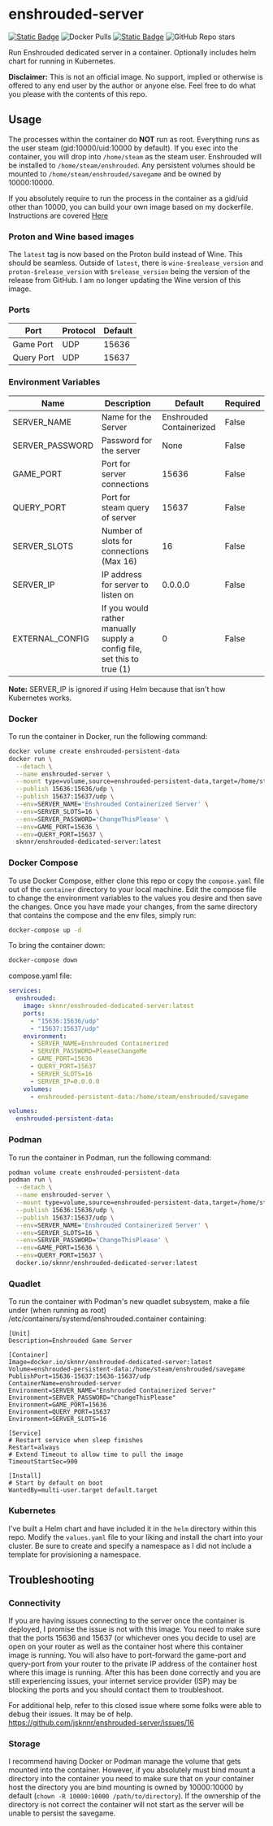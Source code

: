 # enshrouded-server

[![Static Badge](https://img.shields.io/badge/DockerHub-blue)](https://hub.docker.com/r/sknnr/enshrouded-dedicated-server) ![Docker Pulls](https://img.shields.io/docker/pulls/sknnr/enshrouded-dedicated-server) [![Static Badge](https://img.shields.io/badge/GitHub-green)](https://github.com/jsknnr/enshrouded-server) ![GitHub Repo stars](https://img.shields.io/github/stars/jsknnr/enshrouded-server)


Run Enshrouded dedicated server in a container. Optionally includes helm chart for running in Kubernetes.

**Disclaimer:** This is not an official image. No support, implied or otherwise is offered to any end user by the author or anyone else. Feel free to do what you please with the contents of this repo.
## Usage

The processes within the container do **NOT** run as root. Everything runs as the user steam (gid:10000/uid:10000 by default). If you exec into the container, you will drop into `/home/steam` as the steam user. Enshrouded will be installed to `/home/steam/enshrouded`. Any persistent volumes should be mounted to `/home/steam/enshrouded/savegame` and be owned by 10000:10000. 

If you absolutely require to run the process in the container as a gid/uid other than 10000, you can build your own image based on my dockerfile. Instructions are covered [Here](https://github.com/jsknnr/enshrouded-server/issues/51)

### Proton and Wine based images

The `latest` tag is now based on the Proton build instead of Wine. This should be seamless. Outside of `latest`, there is `wine-$realease_version` and `proton-$release_version` with `$release_version` being the version of the release from GitHub. I am no longer updating the Wine version of this image.

### Ports

| Port | Protocol | Default |
| ---- | -------- | ------- |
| Game Port | UDP | 15636 |
| Query Port | UDP | 15637 |

### Environment Variables

| Name | Description | Default | Required |
| ---- | ----------- | ------- | -------- |
| SERVER_NAME | Name for the Server | Enshrouded Containerized | False |
| SERVER_PASSWORD | Password for the server | None | False |
| GAME_PORT | Port for server connections | 15636 | False |
| QUERY_PORT | Port for steam query of server | 15637 | False |
| SERVER_SLOTS | Number of slots for connections (Max 16) | 16 | False |
| SERVER_IP | IP address for server to listen on | 0.0.0.0 | False |
| EXTERNAL_CONFIG | If you would rather manually supply a config file, set this to true (1) | 0 | False | 

**Note:** SERVER_IP is ignored if using Helm because that isn't how Kubernetes works.

### Docker

To run the container in Docker, run the following command:

```bash
docker volume create enshrouded-persistent-data
docker run \
  --detach \
  --name enshrouded-server \
  --mount type=volume,source=enshrouded-persistent-data,target=/home/steam/enshrouded/savegame \
  --publish 15636:15636/udp \
  --publish 15637:15637/udp \
  --env=SERVER_NAME='Enshrouded Containerized Server' \
  --env=SERVER_SLOTS=16 \
  --env=SERVER_PASSWORD='ChangeThisPlease' \
  --env=GAME_PORT=15636 \
  --env=QUERY_PORT=15637 \
  sknnr/enshrouded-dedicated-server:latest
```

### Docker Compose

To use Docker Compose, either clone this repo or copy the `compose.yaml` file out of the `container` directory to your local machine. Edit the compose file to change the environment variables to the values you desire and then save the changes. Once you have made your changes, from the same directory that contains the compose and the env files, simply run:

```bash
docker-compose up -d
```

To bring the container down:

```bash
docker-compose down
```

compose.yaml file:
```yaml
services:
  enshrouded:
    image: sknnr/enshrouded-dedicated-server:latest
    ports:
      - "15636:15636/udp"
      - "15637:15637/udp"
    environment:
      - SERVER_NAME=Enshrouded Containerized
      - SERVER_PASSWORD=PleaseChangeMe
      - GAME_PORT=15636
      - QUERY_PORT=15637
      - SERVER_SLOTS=16
      - SERVER_IP=0.0.0.0
    volumes:
      - enshrouded-persistent-data:/home/steam/enshrouded/savegame

volumes:
  enshrouded-persistent-data:

```

### Podman

To run the container in Podman, run the following command:

```bash
podman volume create enshrouded-persistent-data
podman run \
  --detach \
  --name enshrouded-server \
  --mount type=volume,source=enshrouded-persistent-data,target=/home/steam/enshrouded/savegame \
  --publish 15636:15636/udp \
  --publish 15637:15637/udp \
  --env=SERVER_NAME='Enshrouded Containerized Server' \
  --env=SERVER_SLOTS=16 \
  --env=SERVER_PASSWORD='ChangeThisPlease' \
  --env=GAME_PORT=15636 \
  --env=QUERY_PORT=15637 \
  docker.io/sknnr/enshrouded-dedicated-server:latest
```

### Quadlet
To run the container with Podman's new quadlet subsystem, make a file under (when running as root) /etc/containers/systemd/enshrouded.container containing:
```text
[Unit]
Description=Enshrouded Game Server

[Container]
Image=docker.io/sknnr/enshrouded-dedicated-server:latest
Volume=enshrouded-persistent-data:/home/steam/enshrouded/savegame
PublishPort=15636-15637:15636-15637/udp
ContainerName=enshrouded-server
Environment=SERVER_NAME="Enshrouded Containerized Server"
Environment=SERVER_PASSWORD="ChangeThisPlease"
Environment=GAME_PORT=15636
Environment=QUERY_PORT=15637
Environment=SERVER_SLOTS=16

[Service]
# Restart service when sleep finishes
Restart=always
# Extend Timeout to allow time to pull the image
TimeoutStartSec=900

[Install]
# Start by default on boot
WantedBy=multi-user.target default.target
```

### Kubernetes

I've built a Helm chart and have included it in the `helm` directory within this repo. Modify the `values.yaml` file to your liking and install the chart into your cluster. Be sure to create and specify a namespace as I did not include a template for provisioning a namespace.

## Troubleshooting

### Connectivity

If you are having issues connecting to the server once the container is deployed, I promise the issue is not with this image. You need to make sure that the ports 15636 and 15637 (or whichever ones you decide to use) are open on your router as well as the container host where this container image is running. You will also have to port-forward the game-port and query-port from your router to the private IP address of the container host where this image is running. After this has been done correctly and you are still experiencing issues, your internet service provider (ISP) may be blocking the ports and you should contact them to troubleshoot.

For additional help, refer to this closed issue where some folks were able to debug their issues. It may be of help. <br>
https://github.com/jsknnr/enshrouded-server/issues/16

### Storage

I recommend having Docker or Podman manage the volume that gets mounted into the container. However, if you absolutely must bind mount a directory into the container you need to make sure that on your container host the directory you are bind mounting is owned by 10000:10000 by default (`chown -R 10000:10000 /path/to/directory`). If the ownership of the directory is not correct the container will not start as the server will be unable to persist the savegame.
